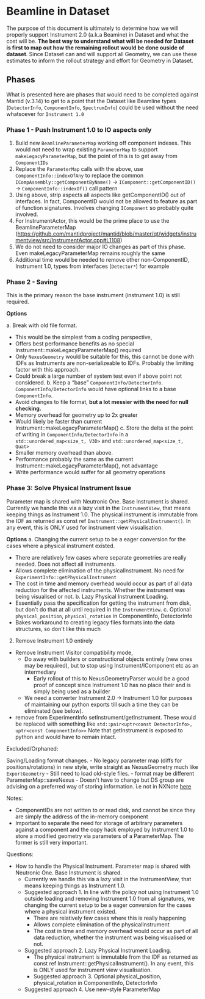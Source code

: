 
# Beamline in Dataset

The purpose of this document is ultimately to determine how we will properly support Instrument 2.0 (a.k.a Beamine) in Dataset and what the cost will be. **The best way to understand what will be needed for Dataset is first to map out how the remaining rollout would be done ouside of dataset**. Since Dataset can and will support all Geometry, we can use these estimates to inform the rollout strategy and effort for Geometry in Dataset.

## Phases

What is presented here are phases that would need to be completed against Mantid (v.3.14) to get to a point that the Dataset like Beamline types (`DetectorInfo`, `ComponentInfo`, `SpectrumInfo`) could be used without the need whatsoever for `Instrument 1.0`

### Phase 1 - Push Instrument 1.0 to IO aspects only

1. Build new `BeamlineParameterMap` working off component indexes. This would not need to wrap existing `ParameterMap` to support `makeLegacyParameterMap`, but the point of this is to get away from `ComponentIDs`
1. Replace the `ParameterMap` calls with the above, use `ComponentInfo::indexOfAny` to replace the common `ICompAssembly::getComponentByName()` -> `IComponent::getComponentID()` -> `ComponentInfo::indexOf()` call pattern
1. Using above, strip aspects all aspects like getComponentID() out of interfaces. In fact, ComponentID would not be allowed to feature as part of function signatures. Involves changing `IComponent` so probably quite involved.
1. For InstrumentActor, this would be the prime place to use the BeamlineParameterMap (https://github.com/mantidproject/mantid/blob/master/qt/widgets/instrumentview/src/InstrumentActor.cpp#L1108)
1. We do not need to consider major IO changes as part of this phase. Even makeLegacyParameterMap remains roughly the same
1. Additional time would be needed to remove other non-ComponentID, Instrument 1.0, types from interfaces (`Detector*`) for example

### Phase 2 - Saving

This is the primary reason the base instrument (instrument 1.0) is still required.

**Options**

a. Break with old file format. 
  - This would be the simplest from a coding perspective, 
  - Offers best performance benefits as no special Instrument::makeLegacyParameterMap() required
  - Only `NexusGeometry` would be suitable for this, this cannot be done with IDFs as Instruments are non-serializeable to IDFs. Probably the limiting factor with this approach.
  - Could break a large number of system test even if above point not considered. 
b. Keep a “base” `ComponentInfo/DetectorInfo`. `ComponentInfo/DetectorInfo` would have optional links to a base `ComponentInfo`. 
  - Avoid changes to file format, **but a lot messier with the need for null checking.** 
  - Memory overhead for geometry up to 2x greater
  - Would likely be faster than current Instrument::makeLegacyParameterMap()
c. Store the delta at the point of writing in `ComponentInfo/DetectorInfo` in a `std::unordered_map<size_t, V3D>` and `std::unordered_map<size_t, Quat>`
  - Smaller memory overhead than above.
  - Performance probably the same as the current Instrument::makeLegacyParameterMap(), not advantage 
  - Write performance would suffer for all geometry operations

### Phase 3: Solve Physical Instrument Issue

Parameter map is shared with Neutronic One. Base Instrument is shared. Currently we handle this via a lazy visit in the `InstrumentView`, that means keeping things as Instrument 1.0. The physical instrument is immutable from the IDF as returned as const ref `Instrument::getPhysicalInstrument()`. In any event, this is ONLY used for instrument view visualisation. 

**Options**
a. Changing the current setup to be a eager conversion for the cases where a physical instrument existed. 
  - There are relatively few cases where separate geometries are really needed. Does not affect all instruments.
  - Allows complete elimination of the physicalInstrument. No need for `ExperimentInfo::getPhysicalInstrument`
  - The cost in time and memory overhead would occur as part of all data reduction for the affected instruments. Whether the instrument was being visualised or not.
b. Lazy Physical Instrument Loading.
  - Essentially pass the specification for getting the instrument from disk, but don't do that at all until required in the `InstrumentView`.
c. Optional `physical_position`, `physical_rotation` in ComponentInfo, DetectorInfo
  - Bakes workaround to creating legacy files formats into the data structures, so don't like this much


  



2. Remove Instrument 1.0 entirely
- Remove Instrument Visitor compatibility mode, 
	- Do away with builders or constructional objects entirely (new ones may be required), but to stop using Instrument/IComponent etc as an intermediary
		- Early rollout of this to NexusGeometryParser would be a good proof of concept since Instrument 1.0 has no place their and is simply being used as a builder
	- We need a converter Instrument 2.0 -> Instrument 1.0 for purposes of maintaining our python exports till such a time they can be eliminated (see below).
- remove from ExperimentInfo setInstrument/getInstrument. These would be replaced with something like `std::pair<uptr<const DetectorInfo>, uptr<const ComponentInfo>>` Note that getInstrument is exposed to python and would have to remain intact.


Excluded/Orphaned:

Saving/Loading format changes.
    - No legacy parameter map (diffs for positions/rotations) in new style, write straight as NexusGeometry much like `ExportGeometry`
    - Still need to load old-style files. 
	- format may be different ParameterMap::saveNexus - Doesn't have to change but DS group are advising on a preferred way of storing information. i.e not in NXNote [here](https://github.com/mantidproject/mantid/issues/23804)

Notes:


- ComponentIDs are not written to or read disk, and cannot be since they are simply the address of the in-memory component
- Important to separate the need for storage of arbitrary parameters against a component and the copy hack employed by Instrument 1.0 to store a modified geometry via parameters of a ParameterMap. The former is still very important.


Questions:

- How to handle the Physical Instrument. Parameter map is shared with Neutronic One. Base Instrument is shared. 
	- Currently we handle this via a lazy visit in the InstrumentView, that means keeping things as Instrument 1.0.
	- Suggested approach 1. In line with the policy not using Instrument 1.0 outside loading and removing Instrument 1.0 from all signatures, we changing the current setup to be a eager conversion for the cases where a physical instrument existed. 
		- There are relatively few cases where this is really happening
		- Allows complete elimination of the physicalInstrument
		- The cost in time and memory overhead would occur as part of all data reduction, whether the instrument was being visualised or not.
	- Suggested approach 2. Lazy Physical Instrument Loading.
		- The physical instrument is immutable from the IDF as returned as const ref Instrument::getPhysicalInstrument(). In any event, this is ONLY used for instrument view visualisation. 
        - Suggested approach 3. Optional physical_position, physical_rotation in ComponentInfo, DetectorInfo
	- Suggested approach 4. Use new-style ParameterMap



